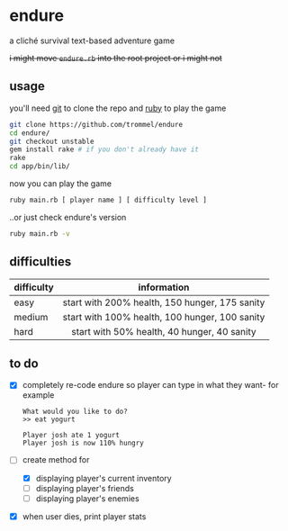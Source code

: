 endure
=====

a cliché survival text-based adventure game

~~i might move `endure.rb` into the root project or i might not~~

usage
-----

you'll need [git](http://git-scm.com/) to clone the repo
and [ruby](https://www.ruby-lang.org/en/) to play the game

```bash
git clone https://github.com/trommel/endure
cd endure/
git checkout unstable
gem install rake # if you don't already have it
rake
cd app/bin/lib/
```

now you can play the game

```bash
ruby main.rb [ player name ] [ difficulty level ]
```

..or just check endure's version

```bash
ruby main.rb -v
```

difficulties
-------------

| difficulty                                     | information
| -----------------------------------------------|:-------------------------:
| easy                                           | start with 200% health, 150 hunger, 175 sanity
| medium                                         | start with 100% health, 100 hunger, 100 sanity
| hard                                           | start with 50% health, 40 hunger, 40 sanity


to do
-----

- [x] completely re-code endure so player can type in what they want-
  for example
  ```
  What would you like to do?
  >> eat yogurt

  Player josh ate 1 yogurt
  Player josh is now 110% hungry
  ```

- [ ] create method for
  - [x] displaying player's current inventory
  - [ ] displaying player's friends
  - [ ] displaying player's enemies

- [x] when user dies, print player stats

